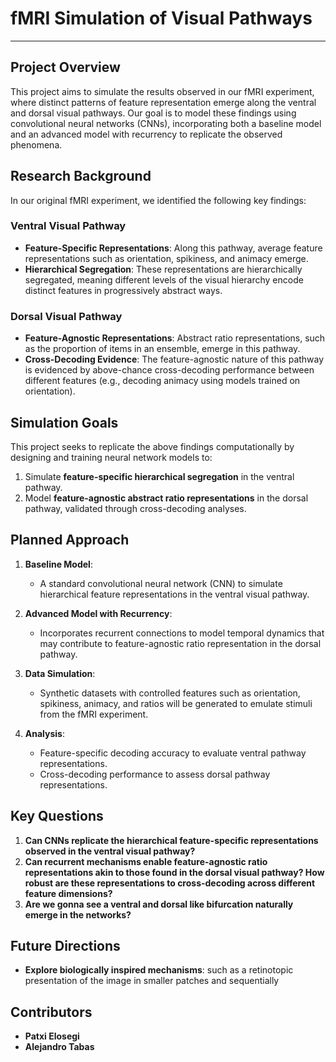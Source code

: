 # fMRI Simulation of Visual Pathways

---

## Project Overview

This project aims to simulate the results observed in our fMRI experiment, where distinct patterns of feature representation emerge along the ventral and dorsal visual pathways. Our goal is to model these findings using convolutional neural networks (CNNs), incorporating both a baseline model and an advanced model with recurrency to replicate the observed phenomena.

## Research Background

In our original fMRI experiment, we identified the following key findings:

### Ventral Visual Pathway
- **Feature-Specific Representations**: Along this pathway, average feature representations such as orientation, spikiness, and animacy emerge.
- **Hierarchical Segregation**: These representations are hierarchically segregated, meaning different levels of the visual hierarchy encode distinct features in progressively abstract ways.

### Dorsal Visual Pathway
- **Feature-Agnostic Representations**: Abstract ratio representations, such as the proportion of items in an ensemble, emerge in this pathway.
- **Cross-Decoding Evidence**: The feature-agnostic nature of this pathway is evidenced by above-chance cross-decoding performance between different features (e.g., decoding animacy using models trained on orientation).

## Simulation Goals

This project seeks to replicate the above findings computationally by designing and training neural network models to:
1. Simulate **feature-specific hierarchical segregation** in the ventral pathway.
2. Model **feature-agnostic abstract ratio representations** in the dorsal pathway, validated through cross-decoding analyses.

## Planned Approach

1. **Baseline Model**:
   - A standard convolutional neural network (CNN) to simulate hierarchical feature representations in the ventral visual pathway.

2. **Advanced Model with Recurrency**:
   - Incorporates recurrent connections to model temporal dynamics that may contribute to feature-agnostic ratio representation in the dorsal pathway.

3. **Data Simulation**:
   - Synthetic datasets with controlled features such as orientation, spikiness, animacy, and ratios will be generated to emulate stimuli from the fMRI experiment.

4. **Analysis**:
   - Feature-specific decoding accuracy to evaluate ventral pathway representations.
   - Cross-decoding performance to assess dorsal pathway representations.

## Key Questions

1. **Can CNNs replicate the hierarchical feature-specific representations observed in the ventral visual pathway?**
2. **Can recurrent mechanisms enable feature-agnostic ratio representations akin to those found in the dorsal visual pathway? How robust are these representations to cross-decoding across different feature dimensions?**
3. **Are we gonna see a ventral and dorsal like bifurcation naturally emerge in the networks?**

## Future Directions

- **Explore biologically inspired mechanisms**: such as a retinotopic presentation of the image in smaller patches and sequentially 

## Contributors

- **Patxi Elosegi**  
- **Alejandro Tabas**  
